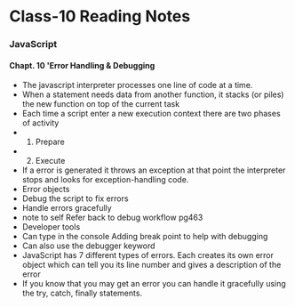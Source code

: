 # Class-10 Reading Notes

### JavaScript 

#### Chapt. 10 'Error Handling & Debugging
* The javascript interpreter processes one line of code at a time.
* When a statement needs data from another function, it stacks (or piles) the new function on top of the current task
* Each time a script enter a new execution context there are two phases of activity
* 1. Prepare
* 2. Execute
* If a error is generated it throws an exception  at that point the interpreter stops and looks for exception-handling code.
* Error objects 
* Debug the script to fix errors
* Handle errors gracefully
* note to self Refer back to debug workflow pg463
* Developer tools
* Can type in the console
Adding break point to help with debugging
* Can also use the debugger keyword 
* JavaScript has 7 different types of errors. Each creates its own error object which can tell you its line number and gives a description of the error
* If you know that you may get an error you can handle it gracefully using the try, catch, finally statements.